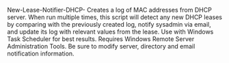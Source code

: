 New-Lease-Notifier-DHCP-
Creates a log of MAC addresses from DHCP server. When run multiple times, this script will detect any new DHCP leases by comparing with the previously created log, notify sysadmin via email, and update its log with relevant values from the lease. Use with Windows Task Scheduler for best results. Requires Windows Remote Server Administration Tools. Be sure to modify server, directory and email notification information.
